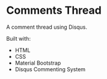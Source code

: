 # Comments Thread
A comment thread using Disqus.

Built with:
- HTML
- CSS
- Material Bootstrap
- Disqus Commenting System
